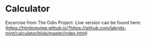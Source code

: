 # Calculator
Excercise from The Odin Project. 
Live version can be found here:
(https://htmlpreview.github.io/?https://github.com/lakrids-mint/calculator/blob/master/index.html) 
